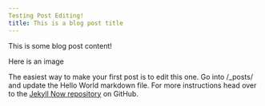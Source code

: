 ```yaml
---
Testing Post Editing!
title: This is a blog post title
---
```


This is some blog post content!

Here is an image 


The easiest way to make your first post is to edit this one. Go into /_posts/ and update the Hello World markdown file. For more instructions head over to the [Jekyll Now repository](https://github.com/barryclark/jekyll-now) on GitHub.